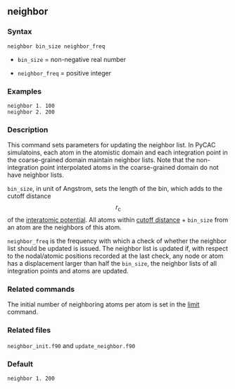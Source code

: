 ## neighbor

### Syntax

	neighbor bin_size neighbor_freq

* `bin_size` = non-negative real number

* `neighbor_freq` = positive integer

### Examples

	neighbor 1. 100
	neighbor 2. 200

### Description

This command sets parameters for updating the neighbor list. In PyCAC simulatoins, each atom in the atomistic domain and each integration point in the coarse-grained domain maintain neighbor lists. Note that the non-integration point interpolated atoms in the coarse-grained domain do not have neighbor lists.

`bin_size`, in unit of Angstrom, sets the length of the bin, which adds to the cutoff distance $$r_\mathrm{c}$$ of the [interatomic potential](potential.md). All atoms within [cutoff distance](../chapter3/input.md) + `bin_size` from an atom are the neighbors of this atom.

`neighbor_freq` is the frequency with which a check of whether the neighbor list should be updated is issued. The neighbor list is updated if, with respect to the nodal/atomic positions recorded at the last check, any node or atom has a displacement larger than half the `bin_size`, the neighbor lists of all integration points and atoms are updated.

### Related commands

The initial number of neighboring atoms per atom is set in the [limit](limit.md) command.

### Related files

`neighbor_init.f90` and `update_neighbor.f90`

### Default

	neighbor 1. 200